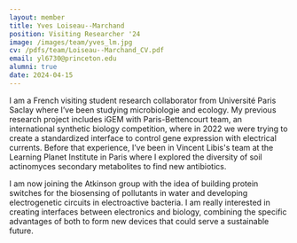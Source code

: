 ```yaml
---
layout: member
title: Yves Loiseau--Marchand
position: Visiting Researcher '24
image: /images/team/yves_lm.jpg
cv: /pdfs/team/Loiseau--Marchand_CV.pdf
email: yl6730@princeton.edu
alumni: true
date: 2024-04-15
---
```


I am a French visiting student research collaborator from Université Paris Saclay where I’ve been studying microbiologie and ecology. My previous research project includes iGEM with Paris-Bettencourt team, an international synthetic biology competition, where in 2022 we were trying to create a standardized interface to control gene expression with electrical currents. Before that experience, I’ve been in Vincent Libis's team at the Learning Planet Institute in Paris where I explored the diversity of soil actinomyces secondary metabolites to find new antibiotics.

I am now joining the Atkinson group with the idea of building protein switches for the biosensing of pollutants in water and developing electrogenetic circuits in electroactive bacteria. I am really interested in creating interfaces between electronics and biology, combining the specific advantages of both to form new devices that could serve a sustainable future.